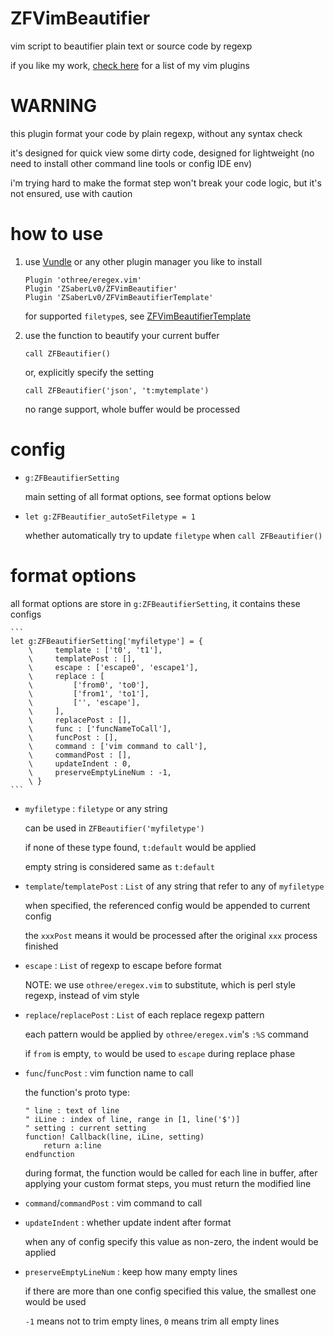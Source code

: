 # ZFVimBeautifier

vim script to beautifier plain text or source code by regexp

if you like my work, [check here](https://github.com/ZSaberLv0?utf8=%E2%9C%93&tab=repositories&q=ZFVim) for a list of my vim plugins


# WARNING

this plugin format your code by plain regexp,
without any syntax check

it's designed for quick view some dirty code,
designed for lightweight (no need to install other command line tools or config IDE env)

i'm trying hard to make the format step won't break your code logic,
but it's not ensured, use with caution


# how to use

1. use [Vundle](https://github.com/VundleVim/Vundle.vim) or any other plugin manager you like to install

    ```
    Plugin 'othree/eregex.vim'
    Plugin 'ZSaberLv0/ZFVimBeautifier'
    Plugin 'ZSaberLv0/ZFVimBeautifierTemplate'
    ```

    for supported `filetype`s, see [ZFVimBeautifierTemplate](https://github.com/ZSaberLv0/ZFVimBeautifierTemplate)

1. use the function to beautify your current buffer

    ```
    call ZFBeautifier()
    ```

    or, explicitly specify the setting

    ```
    call ZFBeautifier('json', 't:mytemplate')
    ```

    no range support, whole buffer would be processed

# config

* `g:ZFBeautifierSetting`

    main setting of all format options, see format options below

* `let g:ZFBeautifier_autoSetFiletype = 1`

    whether automatically try to update `filetype` when `call ZFBeautifier()`

# format options

all format options are store in `g:ZFBeautifierSetting`, it contains these configs

    ```
    let g:ZFBeautifierSetting['myfiletype'] = {
        \     template : ['t0', 't1'],
        \     templatePost : [],
        \     escape : ['escape0', 'escape1'],
        \     replace : [
        \         ['from0', 'to0'],
        \         ['from1', 'to1'],
        \         ['', 'escape'],
        \     ],
        \     replacePost : [],
        \     func : ['funcNameToCall'],
        \     funcPost : [],
        \     command : ['vim command to call'],
        \     commandPost : [],
        \     updateIndent : 0,
        \     preserveEmptyLineNum : -1,
        \ }
    ```

* `myfiletype` : `filetype` or any string

    can be used in `ZFBeautifier('myfiletype')`

    if none of these type found, `t:default` would be applied

    empty string is considered same as `t:default`

* `template`/`templatePost` : `List` of any string that refer to any of `myfiletype`

    when specified, the referenced config would be appended to current config

    the `xxxPost` means it would be processed after the original `xxx` process finished

* `escape` : `List` of regexp to escape before format

    NOTE: we use `othree/eregex.vim` to substitute,
    which is perl style regexp, instead of vim style

* `replace`/`replacePost` : `List` of each replace regexp pattern

    each pattern would be applied by `othree/eregex.vim`'s `:%S` command

    if `from` is empty, `to` would be used to `escape` during replace phase

* `func`/`funcPost` : vim function name to call

    the function's proto type:

    ```
    " line : text of line
    " iLine : index of line, range in [1, line('$')]
    " setting : current setting
    function! Callback(line, iLine, setting)
        return a:line
    endfunction
    ```

    during format, the function would be called for each line in buffer,
    after applying your custom format steps,
    you must return the modified line

* `command`/`commandPost` : vim command to call
* `updateIndent` : whether update indent after format

    when any of config specify this value as non-zero,
    the indent would be applied

* `preserveEmptyLineNum` : keep how many empty lines

    if there are more than one config specified this value,
    the smallest one would be used

    `-1` means not to trim empty lines,
    `0` means trim all empty lines

